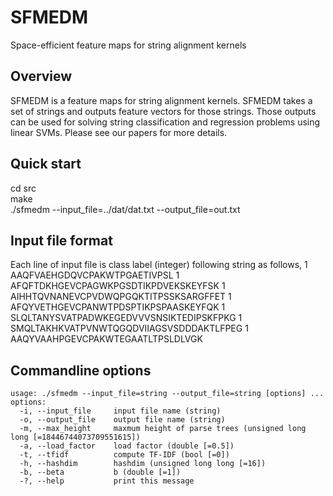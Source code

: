 # SFMEDM
Space-efficient feature maps for string alignment kernels

## Overview
SFMEDM is a feature maps for string alignment kernels. SFMEDM takes a set of strings and outputs feature vectors for those strings. Those outputs can be used for solving string classification and regression problems using linear SVMs. Please see our papers for more details. 

## Quick start
cd src  
make  
./sfmedm --input_file=../dat/dat.txt  --output_file=out.txt

## Input file format
Each line of input file is class label (integer) following string as follows, 
     1 AAQFVAEHGDQVCPAKWTPGAETIVPSL
     1 AFQFTDKHGEVCPAGWKPGSDTIKPDVEKSKEYFSK
     1 AIHHTQVNANEVCPVDWQPGQKTITPSSKSARGFFET
     1 AFQYVETHGEVCPANWTPDSPTIKPSPAASKEYFQK
     1 SLQLTANYSVATPADWKEGEDVVVSNSIKTEDIPSKFPKG
     1 SMQLTAKHKVATPVNWTQGQDVIIAGSVSDDDAKTLFPEG
     1 AAQYVAAHPGEVCPAKWTEGAATLTPSLDLVGK

## Commandline options
    usage: ./sfmedm --input_file=string --output_file=string [options] ...  
    options:  
      -i, --input_file     input file name (string)  
      -o, --output_file    output file name (string)  
      -m, --max_height     maxmum height of parse trees (unsigned long long [=18446744073709551615])  
      -a, --load_factor    load factor (double [=0.5])  
      -t, --tfidf          compute TF-IDF (bool [=0])  
      -h, --hashdim        hashdim (unsigned long long [=16])  
      -b, --beta           b (double [=1])  
      -?, --help           print this message  
